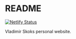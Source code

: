 # README

[![Netlify Status](https://api.netlify.com/api/v1/badges/9a9d35e8-d07b-4e1c-a38f-1cffcdfb0168/deploy-status)](https://app.netlify.com/sites/skok/deploys)

Vladimir Skoks personal website.

